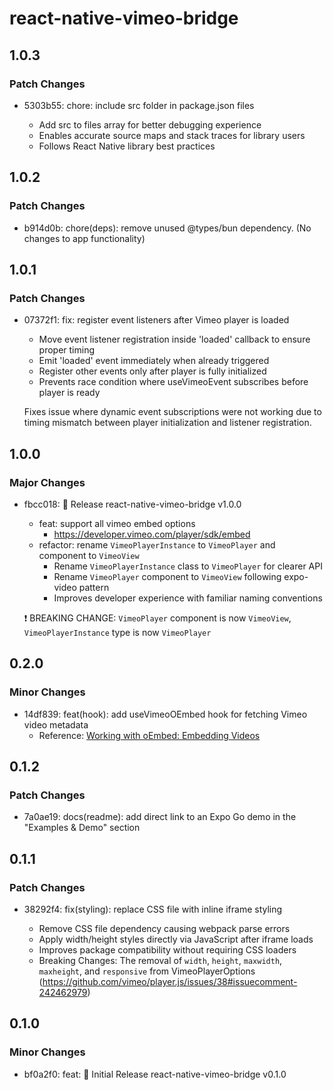 # react-native-vimeo-bridge

## 1.0.3

### Patch Changes

- 5303b55: chore: include src folder in package.json files

  - Add src to files array for better debugging experience
  - Enables accurate source maps and stack traces for library users
  - Follows React Native library best practices

## 1.0.2

### Patch Changes

- b914d0b: chore(deps): remove unused @types/bun dependency. (No changes to app functionality)

## 1.0.1

### Patch Changes

- 07372f1: fix: register event listeners after Vimeo player is loaded

  - Move event listener registration inside 'loaded' callback to ensure proper timing
  - Emit 'loaded' event immediately when already triggered
  - Register other events only after player is fully initialized
  - Prevents race condition where useVimeoEvent subscribes before player is ready

  Fixes issue where dynamic event subscriptions were not working due to timing mismatch between player initialization and listener registration.

## 1.0.0

### Major Changes

- fbcc018: 🎉 Release react-native-vimeo-bridge v1.0.0

  - feat: support all vimeo embed options
    - https://developer.vimeo.com/player/sdk/embed
  - refactor: rename `VimeoPlayerInstance` to `VimeoPlayer` and component to `VimeoView`
    - Rename `VimeoPlayerInstance` class to `VimeoPlayer` for clearer API
    - Rename `VimeoPlayer` component to `VimeoView` following expo-video pattern
    - Improves developer experience with familiar naming conventions

  ❗ BREAKING CHANGE: `VimeoPlayer` component is now `VimeoView`, `VimeoPlayerInstance` type is now `VimeoPlayer`

## 0.2.0

### Minor Changes

- 14df839: feat(hook): add useVimeoOEmbed hook for fetching Vimeo video metadata
  - Reference: [Working with oEmbed: Embedding Videos](https://developer.vimeo.com/api/oembed/videos)

## 0.1.2

### Patch Changes

- 7a0ae19: docs(readme): add direct link to an Expo Go demo in the "Examples & Demo" section

## 0.1.1

### Patch Changes

- 38292f4: fix(styling): replace CSS file with inline iframe styling

  - Remove CSS file dependency causing webpack parse errors
  - Apply width/height styles directly via JavaScript after iframe loads
  - Improves package compatibility without requiring CSS loaders
  - Breaking Changes: The removal of `width`, `height`, `maxwidth`, `maxheight`, and `responsive` from VimeoPlayerOptions (https://github.com/vimeo/player.js/issues/38#issuecomment-242462979)

## 0.1.0

### Minor Changes

- bf0a2f0: feat: 🎉 Initial Release react-native-vimeo-bridge v0.1.0

